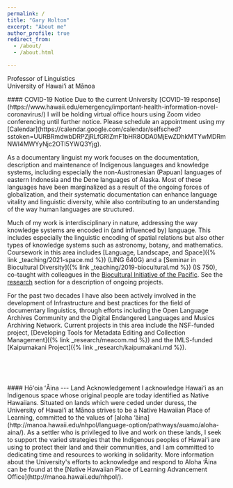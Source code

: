 ```yaml
---
permalink: /
title: "Gary Holton"
excerpt: "About me"
author_profile: true
redirect_from:
  - /about/
  - /about.html

---
```


Professor of Linguistics<br>
University of Hawai‘i at Mānoa

<div class="notice--warning" markdown="1">
#### COVID-19 Notice
Due to the current University [COVID-19 response](https://www.hawaii.edu/emergency/important-health-information-novel-coronavirus/) I will be holding virtual office hours using Zoom video conferencing until further notice. Please schedule an appointment using my [Calendar](https://calendar.google.com/calendar/selfsched?sstoken=UURBRmdwbDRPZjRLfGRlZmF1bHR8ODA0MjEwZDhkMTYwMDRmNWI4MWYyNjc2OTI5YWQ3Yjg).
</div>

As a documentary linguist my work focuses on the documentation, description and maintenance of Indigenous languages and knowledge systems, including especially the non-Austronesian (Papuan) languages of eastern Indonesia and the Dene languages of Alaska. Most of these languages have been marginalized as a result of the ongoing forces of globalization, and their systematic documentation can enhance language vitality and linguistic diversity, while also contributing to an understanding of the way human languages are structured.

Much of my work is interdisciplinary in nature, addressing the way knowledge systems are encoded in (and influenced by) language. This includes especially the linguistic encoding of spatial relations but also other types of knowledge systems such as astronomy, botany, and mathematics.  Coursework in this area includes [Language, Landscape, and Space]({% link _teaching/2021-space.md %}) (LING 640G) and a [Seminar in Biocultural Diversity]({% link _teaching/2019-biocultural.md %}) (IS 750), co-taught with colleagues in the [Biocultural Initiative of the Pacific](http://manoa.hawaii.edu/biocultural). See the [research](/research/) section for a description of ongoing projects.

For the past two decades I have also been actively involved in the development of Infrastructure and best practices for the field of documentary linguistics, through efforts including the Open Language Archives Community and the Digital Endangered Languages and Musics Archiving Network. Current projects in this area include the NSF-funded project, [Developing Tools for Metadata Editing and Collection Management]({% link _research/meacom.md %}) and the IMLS-funded [Kaipumakani Project]({% link _research/kaipumakani.md %}).


&nbsp;

&nbsp;

<div class="notice--uh" markdown="1">
#### Hōʻoia ʻĀina --- Land Acknowledgement
I acknowledge Hawaiʻi as an Indigenous space whose original people are today identified as Native Hawaiians. Situated on lands which were ceded under duress, the University of Hawai‘i at Mānoa strives to be a Native Hawaiian Place of Learning, committed to the values of [aloha ‘āina](http://manoa.hawaii.edu/nhpol/language-option/pathways/auamo/aloha-aina/). As a settler who is privileged to live and work on these lands, I seek to support the varied strategies that the Indigenous peoples of Hawai‘i are using to protect their land and their communities, and I am committed to dedicating time and resources to working in solidarity. More information about the University's efforts to acknowledge and respond to Aloha ‘Āina can be found at the [Native Hawaiian Place of Learning Advancement Office](http://manoa.hawaii.edu/nhpol/).
</div>
